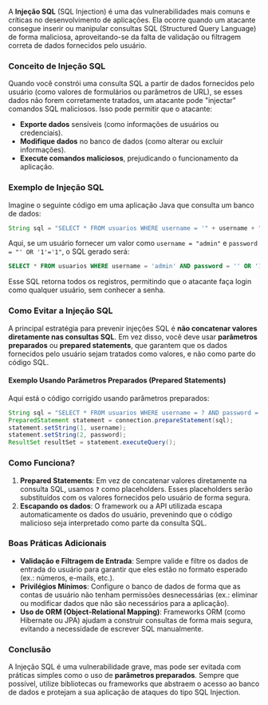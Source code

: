 
A **Injeção SQL** (SQL Injection) é uma das vulnerabilidades mais comuns e críticas no desenvolvimento de aplicações. Ela ocorre quando um atacante consegue inserir ou manipular consultas SQL (Structured Query Language) de forma maliciosa, aproveitando-se da falta de validação ou filtragem correta de dados fornecidos pelo usuário.

### **Conceito de Injeção SQL**
Quando você constrói uma consulta SQL a partir de dados fornecidos pelo usuário (como valores de formulários ou parâmetros de URL), se esses dados não forem corretamente tratados, um atacante pode "injectar" comandos SQL maliciosos. Isso pode permitir que o atacante:
- **Exporte dados** sensíveis (como informações de usuários ou credenciais).
- **Modifique dados** no banco de dados (como alterar ou excluir informações).
- **Execute comandos maliciosos**, prejudicando o funcionamento da aplicação.

### **Exemplo de Injeção SQL**
Imagine o seguinte código em uma aplicação Java que consulta um banco de dados:

```java
String sql = "SELECT * FROM usuarios WHERE username = '" + username + "' AND password = '" + password + "'";
```

Aqui, se um usuário fornecer um valor como `username = "admin"` e `password = "' OR '1'='1"`, o SQL gerado será:

```sql
SELECT * FROM usuarios WHERE username = 'admin' AND password = '' OR '1'='1';
```

Esse SQL retorna todos os registros, permitindo que o atacante faça login como qualquer usuário, sem conhecer a senha.

### **Como Evitar a Injeção SQL**
A principal estratégia para prevenir injeções SQL é **não concatenar valores diretamente nas consultas SQL**. Em vez disso, você deve usar **parâmetros preparados** ou **prepared statements**, que garantem que os dados fornecidos pelo usuário sejam tratados como valores, e não como parte do código SQL.

#### **Exemplo Usando Parâmetros Preparados (Prepared Statements)**

Aqui está o código corrigido usando parâmetros preparados:

```java
String sql = "SELECT * FROM usuarios WHERE username = ? AND password = ?";
PreparedStatement statement = connection.prepareStatement(sql);
statement.setString(1, username);
statement.setString(2, password);
ResultSet resultSet = statement.executeQuery();
```

### **Como Funciona?**
1. **Prepared Statements**: Em vez de concatenar valores diretamente na consulta SQL, usamos **`?`** como placeholders. Esses placeholders serão substituídos com os valores fornecidos pelo usuário de forma segura.
2. **Escapando os dados**: O framework ou a API utilizada escapa automaticamente os dados do usuário, prevenindo que o código malicioso seja interpretado como parte da consulta SQL.

### **Boas Práticas Adicionais**
- **Validação e Filtragem de Entrada**: Sempre valide e filtre os dados de entrada do usuário para garantir que eles estão no formato esperado (ex.: números, e-mails, etc.).
- **Privilégios Mínimos**: Configure o banco de dados de forma que as contas de usuário não tenham permissões desnecessárias (ex.: eliminar ou modificar dados que não são necessários para a aplicação).
- **Uso de ORM (Object-Relational Mapping)**: Frameworks ORM (como Hibernate ou JPA) ajudam a construir consultas de forma mais segura, evitando a necessidade de escrever SQL manualmente.

### **Conclusão**
A Injeção SQL é uma vulnerabilidade grave, mas pode ser evitada com práticas simples como o uso de **parâmetros preparados**. Sempre que possível, utilize bibliotecas ou frameworks que abstraem o acesso ao banco de dados e protejam a sua aplicação de ataques do tipo SQL Injection.